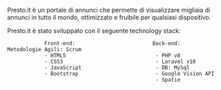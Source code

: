 Presto.it è un portale di annunci che permette di visualizzare migliaia di annunci in tutto il mondo, ottimizzato e fruibile per qualsiasi dispositivo.

Presto.it è stato sviluppato con il seguente technology stack:


                Front-end:                         Back-end:                       Metodologie Agili: Scrum
                - HTML5                             - PHP v8
                - CSS3                              - Laravel v10
                - JavaScript                        - DB: MySql
                - Bootstrap                         - Google Vision API
                                                    - Spatie
